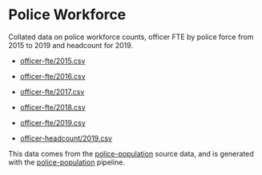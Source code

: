 # Police Workforce

Collated data on police workforce counts, officer FTE by police force from 2015 to 2019 and headcount for 2019.

- [officer-fte/2015.csv](officer-fte/2015.csv)
- [officer-fte/2016.csv](officer-fte/2016.csv)
- [officer-fte/2017.csv](officer-fte/2017.csv)
- [officer-fte/2018.csv](officer-fte/2018.csv)
- [officer-fte/2019.csv](officer-fte/2019.csv)

- [officer-headcount/2019.csv](officer-headcount/2019.csv)

This data comes from the [police-population](../../source_data/police-population) source data, and is generated with the [police-population](../../pipelines/police-population) pipeline.
